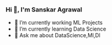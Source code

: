 ### Hi 👋, I'm Sanskar Agrawal



- 🔭 I’m currently working ML Projects
- 🌱 I’m currently learning Data Science
- 💬 Ask me about DataScience,Ml,Dl
